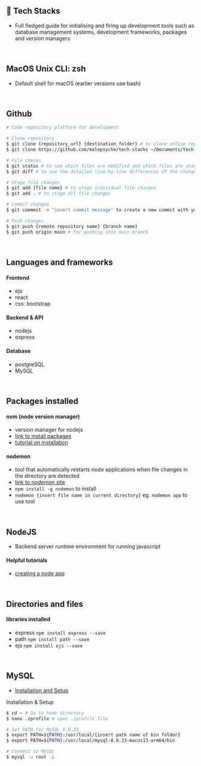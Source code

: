 ## :rocket: Tech Stacks
- Full fledged guide for initialising and firing up development tools such as database management systems, development frameworks, packages and version managers
<br>


## MacOS Unix CLI: zsh 
- Default shell for macOS (earlier versions use bash)
<br>


## Github
```bash
# Code repository platform for development

# Clone repository
$ git clone {repository_url} {destination_folder} # to clone online repository into local file  
$ git clone https://github.com/malepsyche/tech-stacks ~/Documents/tech-stack

# File checks 
$ git status # to see which files are modified and which files are staged or unstaged: 
$ git diff # to see the detailed line-by-line differences of the changes in each file: 

# Stage file changes
$ git add {file name} # to stage individual file changes
$ git add . # to stage all file changes

# Commit changes
$ git commmit -m "insert commit message" to create a new commit with your staged changes

# Push changes
$ git push {remote repository name} {branch name} 
$ git push origin main # for pushing into main branch
```
<br>


## Languages and frameworks

#### Frontend
- ejs
- react
- css: bootstrap

#### Backend & API
- nodejs
- express

#### Database
- postgreSQL
- MySQL
<br>


## Packages installed

#### nvm (node version manager)
- version manager for nodejs
- [link to install packages](https://github.com/nvm-sh/nvm)
- [tutorial on installation](https://www.youtube.com/watch?v=ohBFbA0O6hs)

#### nodemon
- tool that automatically restarts node applications when file changes in the directory are detected
- [link to nodemon site](https://www.npmjs.com/package/nodemon`)
- `npm install -g nodemon` to install
- `nodemon {insert file name in current directory}` eg. `nodemon app` to use tool
<br>


## NodeJS
- Backend server runtime environment for running javascript 

#### Helpful tutorials
- [creating a node app](https://www.youtube.com/watch?v=EMwu8F0dCXE&t=1452s)
<br>


## Directories and files

#### libraries installed
- express `npm install express --save`
- path `npm install path --save`
- ejs `npm install ejs --save`
<br>


## MySQL
- [Installation and Setup](https://www.youtube.com/watch?v=oxToe-4c6OM)

Installation & Setup
```zsh
$ cd ~ # Go to home directory
$ nano .zprofile # open .zprofile file 

# Set PATH for MySQL 8.0.33
$ export PATH=${PATH}:/usr/local/{insert path name of bin folder}
$ export PATH=${PATH}:/usr/local/mysql-8.0.33-macos13-arm64/bin

# Connect to MySQL
$ mysql -u root -p
```
<br>



